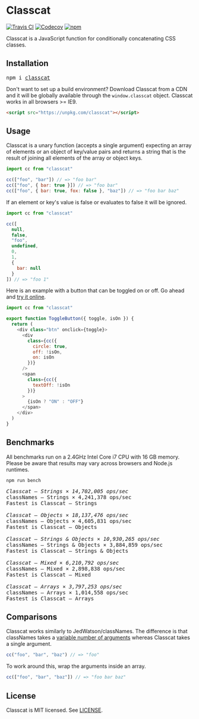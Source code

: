 # Classcat

[![Travis CI](https://img.shields.io/travis/jorgebucaran/classcat/master.svg)](https://travis-ci.org/jorgebucaran/classcat) [![Codecov](https://img.shields.io/codecov/c/github/jorgebucaran/classcat/master.svg)](https://codecov.io/gh/jorgebucaran/classcat) [![npm](https://img.shields.io/npm/v/classcat.svg)](https://www.npmjs.org/package/classcat)

Classcat is a JavaScript function for conditionally concatenating CSS classes.

## Installation

<pre>
npm i <a href="https://www.npmjs.com/package/classcat">classcat</a>
</pre>

Don't want to set up a build environment? Download Classcat from a CDN and it will be globally available through the `window.classcat` object. Classcat works in all browsers >= IE9.

```html
<script src="https://unpkg.com/classcat"></script>
```

## Usage

Classcat is a unary function (accepts a single argument) expecting an array of elements or an object of key/value pairs and returns a string that is the result of joining all elements of the array or object keys.

```js
import cc from "classcat"

cc(["foo", "bar"]) // => "foo bar"
cc(["foo", { bar: true }]) // => "foo bar"
cc(["foo", { bar: true, fox: false }, "baz"]) // => "foo bar baz"
```

If an element or key's value is false or evaluates to false it will be ignored.

```js
import cc from "classcat"

cc([
  null,
  false,
  "foo",
  undefined,
  0,
  1,
  {
    bar: null
  }
]) // => "foo 1"
```

Here is an example with a button that can be toggled on or off. Go ahead and [try it online](https://codepen.io/jorgebucaran/pen/NYgLwG?editors=0010).

```js
import cc from "classcat"

export function ToggleButton({ toggle, isOn }) {
  return (
    <div class="btn" onclick={toggle}>
      <div
        class={cc({
          circle: true,
          off: !isOn,
          on: isOn
        })}
      />
      <span
        class={cc({
          textOff: !isOn
        })}
      >
        {isOn ? "ON" : "OFF"}
      </span>
    </div>
  )
}
```

## Benchmarks

All benchmarks run on a 2.4GHz Intel Core i7 CPU with 16 GB memory. Please be aware that results may vary across browsers and Node.js runtimes.

```
npm run bench
```

<pre>
<em>Classcat – Strings × 14,702,005 ops/sec</em>
classNames – Strings × 4,241,378 ops/sec
Fastest is Classcat – Strings

<em>Classcat – Objects × 18,137,476 ops/sec</em>
classNames – Objects × 4,605,831 ops/sec
Fastest is Classcat – Objects

<em>Classcat – Strings & Objects × 10,930,265 ops/sec</em>
classNames – Strings & Objects × 3,884,859 ops/sec
Fastest is Classcat – Strings & Objects

<em>Classcat – Mixed × 6,210,792 ops/sec</em>
classNames – Mixed × 2,898,838 ops/sec
Fastest is Classcat – Mixed

<em>Classcat – Arrays × 3,797,253 ops/sec</em>
classNames – Arrays × 1,014,558 ops/sec
Fastest is Classcat – Arrays
</pre>

## Comparisons

Classcat works similarly to JedWatson/classNames. The difference is that classNames takes a [variable number of arguments](https://developer.mozilla.org/en-US/docs/Web/JavaScript/Reference/Functions/arguments) whereas Classcat takes a single argument.

```js
cc("foo", "bar", "baz") // => "foo"
```

To work around this, wrap the arguments inside an array.

```js
cc(["foo", "bar", "baz"]) // => "foo bar baz"
```

## License

Classcat is MIT licensed. See [LICENSE](LICENSE.md).
